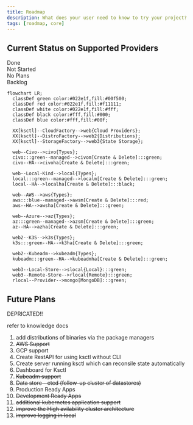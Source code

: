 ```yaml
---
title: Roadmap
description: What does your user need to know to try your project?
tags: [roadmap, core]
---
```


## Current Status on Supported Providers

<div class="-text-green">Done</div>
<div class="-text-red">Not Started</div>
<div class="-text-black">No Plans</div>
<div class="-text-blue">Backlog</div>

```mermaid
flowchart LR;
  classDef green color:#022e1f,fill:#00f500;
  classDef red color:#022e1f,fill:#f11111;
  classDef white color:#022e1f,fill:#fff;
  classDef black color:#fff,fill:#000;
  classDef blue color:#fff,fill:#00f;

  XX[ksctl]--CloudFactory-->web{Cloud Providers};
  XX[ksctl]--DistroFactory-->web2{Distributions};
  XX[ksctl]--StorageFactory-->web3{State Storage};

  web--Civo-->civo{Types};
  civo:::green--managed-->civom[Create & Delete]:::green;
  civo--HA-->civoha[Create & Delete]:::green;

  web--Local-Kind-->local{Types};
  local:::green--managed-->localm[Create & Delete]:::green;
  local--HA-->localha[Create & Delete]:::black;

  web--AWS-->aws{Types};
  aws:::blue--managed-->awsm[Create & Delete]:::red;
  aws--HA-->awsha[Create & Delete]:::green;

  web--Azure-->az{Types};
  az:::green--managed-->azsm[Create & Delete]:::green;
  az--HA-->azha[Create & Delete]:::green;

  web2--K3S-->k3s{Types};
  k3s:::green--HA-->k3ha[Create & Delete]:::green;

  web2--Kubeadm-->kubeadm{Types};
  kubeadm:::green--HA-->kubeadmha[Create & Delete]:::green;

  web3--Local-Store-->slocal{Local}:::green;
  web3--Remote-Store-->rlocal{Remote}:::green;
  rlocal--Provider-->mongo[MongoDB]:::green;

```



## Future Plans

DEPRICATED!!

refer to knowledge docs

1. add distributions of binaries via the package managers
2. ~~AWS Support~~
3. GCP support
4. Create RestAPI for using ksctl without CLI
5. Create server running ksctl which can reconsile state automatically
6. Dashboard for Ksctl
7. ~~Kubeadm support~~
8. ~~Data store - etcd (follow-up cluster of datastores)~~
9. Production Ready Apps
10. ~~Development Ready Apps~~
11. ~~additional kubernetes application support~~
12. ~~improve the High avilability cluster architecture~~
13. ~~improve logging in local~~

